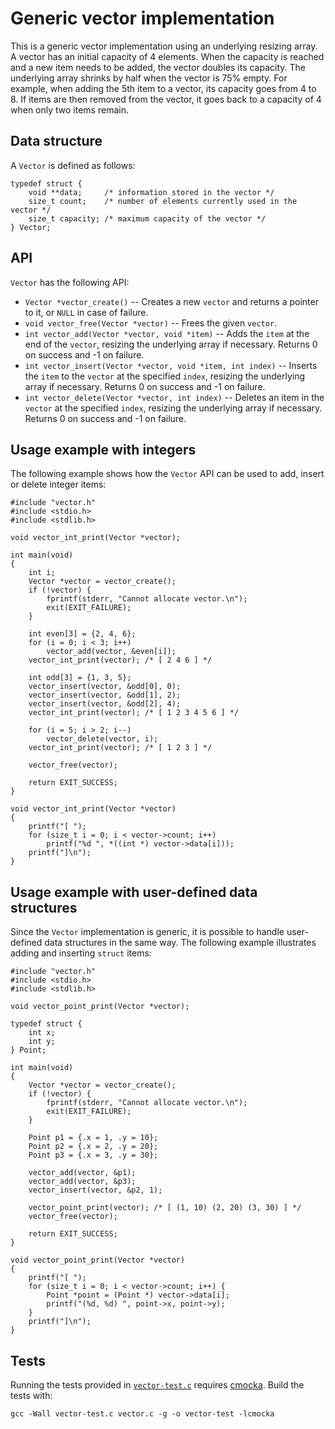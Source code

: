# Generic vector implementation

This is a generic vector implementation using an underlying resizing array. A vector has an initial capacity of 4 elements. When the capacity is reached and a new item needs to be added, the vector doubles its capacity. The underlying array shrinks by half when the vector is 75% empty. For example, when adding the 5th item to a vector, its capacity goes from 4 to 8. If items are then removed from the vector, it goes back to a capacity of 4 when only two items remain.

## Data structure

A `Vector` is defined as follows:

```
typedef struct {
    void **data;     /* information stored in the vector */
    size_t count;    /* number of elements currently used in the vector */
    size_t capacity; /* maximum capacity of the vector */
} Vector;
```

## API

`Vector` has the following API:
* `Vector *vector_create()` -- Creates a new `vector` and returns a pointer to it, or `NULL` in case of failure.
* `void vector_free(Vector *vector)` -- Frees the given `vector`.
* `int vector_add(Vector *vector, void *item)` -- Adds the `item` at the end of the `vector`, resizing the underlying array if necessary. Returns 0 on success and -1 on failure.
* `int vector_insert(Vector *vector, void *item, int index)` -- Inserts the `item` to the `vector` at the specified `index`, resizing the underlying array if necessary. Returns 0 on success and -1 on failure.
* `int vector_delete(Vector *vector, int index)` -- Deletes an item in the `vector` at the specified `index`, resizing the underlying array if necessary. Returns 0 on success and -1 on failure.

## Usage example with integers

The following example shows how the `Vector` API can be used to add, insert or delete integer items:

```
#include "vector.h"
#include <stdio.h>
#include <stdlib.h>

void vector_int_print(Vector *vector);

int main(void)
{
    int i;
    Vector *vector = vector_create();
    if (!vector) {
        fprintf(stderr, "Cannot allocate vector.\n");
        exit(EXIT_FAILURE);
    }

    int even[3] = {2, 4, 6};
    for (i = 0; i < 3; i++)
        vector_add(vector, &even[i]);
    vector_int_print(vector); /* [ 2 4 6 ] */

    int odd[3] = {1, 3, 5};
    vector_insert(vector, &odd[0], 0);
    vector_insert(vector, &odd[1], 2);
    vector_insert(vector, &odd[2], 4);
    vector_int_print(vector); /* [ 1 2 3 4 5 6 ] */

    for (i = 5; i > 2; i--)
        vector_delete(vector, i);
    vector_int_print(vector); /* [ 1 2 3 ] */

    vector_free(vector);

    return EXIT_SUCCESS;
}

void vector_int_print(Vector *vector)
{
    printf("[ ");
    for (size_t i = 0; i < vector->count; i++)
        printf("%d ", *((int *) vector->data[i]));
    printf("]\n");
}
```

## Usage example with user-defined data structures

Since the `Vector` implementation is generic, it is possible to handle user-defined data structures in the same way. The following example illustrates adding and inserting `struct` items:

```
#include "vector.h"
#include <stdio.h>
#include <stdlib.h>

void vector_point_print(Vector *vector);

typedef struct {
    int x;
    int y;
} Point;

int main(void)
{
    Vector *vector = vector_create();
    if (!vector) {
        fprintf(stderr, "Cannot allocate vector.\n");
        exit(EXIT_FAILURE);
    }

    Point p1 = {.x = 1, .y = 10};
    Point p2 = {.x = 2, .y = 20};
    Point p3 = {.x = 3, .y = 30};
       
    vector_add(vector, &p1);
    vector_add(vector, &p3);
    vector_insert(vector, &p2, 1);

    vector_point_print(vector); /* [ (1, 10) (2, 20) (3, 30) ] */
    vector_free(vector);

    return EXIT_SUCCESS;
}

void vector_point_print(Vector *vector)
{
    printf("[ ");
    for (size_t i = 0; i < vector->count; i++) {
        Point *point = (Point *) vector->data[i];
        printf("(%d, %d) ", point->x, point->y);
    }
    printf("]\n");
}
```


## Tests

Running the tests provided in [`vector-test.c`](https://github.com/alexandra-zaharia/cdslib/blob/master/vector/vector-test.c) requires [cmocka](https://cmocka.org). Build the tests with:

```
gcc -Wall vector-test.c vector.c -g -o vector-test -lcmocka
```
